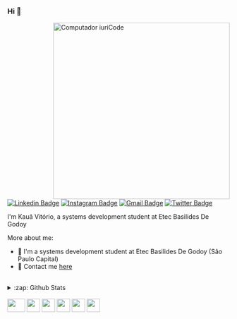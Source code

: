 ### Hi 👋
<img src="https://raw.githubusercontent.com/MicaelliMedeiros/micaellimedeiros/master/image/computer-illustration.png" min-width="400px" max-width="400px" width="400px" align="right" alt="Computador iuriCode">

[![Linkedin Badge](https://img.shields.io/badge/-LinkedIn-blue?style=flat-square&logo=Linkedin&logoColor=white&link=https://www.linkedin.com/in/kaua-vitorio-42024b1a3)](https://www.linkedin.com/in/kaua-vitorio-42024b1a3)
[![Instagram Badge](https://img.shields.io/badge/-Instagram-purple?style=flat-square&logo=Instagram&logoColor=white&link=https://www.instagram.com/ka_vitorio/)](https://www.instagram.com/ka_vitorio/)
[![Gmail Badge](https://img.shields.io/badge/-Gmail-c14438?style=flat-square&logo=Gmail&logoColor=white&link=mailto:kauavitorioof@gmail.com)](mailto:kauavitorioof@gmail.com)
[![Twitter Badge](https://img.shields.io/badge/-Twitter-1DA1F2?style=flat-square&logo=twitter&logoColor=white&link=https://twitter.com/kauavitorioofc)](https://twitter.com/kauavitorioofc)

I'm Kauã Vitório, a systems development student at Etec Basilides De Godoy

More about me:
- :school: I'm a systems development student at Etec Basilides De Godoy (São Paulo Capital)
- 💬  Contact me [here](https://www.kauavitorio.com/contato)
<br/>
<details>
  <summary>:zap: Github Stats</summary>
  <img src="https://github-readme-stats.vercel.app/api?username=Kauavitorio&&show_icons=true&title_color=222222&icon_color=03A87C&text_color=333333&bg_color=ffffff">
</details>
<br/>
<code><img height="30" width="40" src="https://cdn.discordapp.com/attachments/756546249901211749/796468550901956668/android.png"></code>
<code><img height="30" width="30" src="https://cdn.worldvectorlogo.com/logos/c--4.svg"></code>
<code><img height="30" width="30" src="https://cdn.iconscout.com/icon/free/png-512/node-js-1174925.png"></code>
<code><img height="30" width="30" src="https://cdn.volaresystems.com/Images/Posts/2019/12/aspnet_logo.png"></code>
<code><img height="30" width="30" src="https://dicasdejava.com.br/images/logo-java.png"></code>
<code><img height="30" width="30" src="https://upload.wikimedia.org/wikipedia/commons/thumb/9/99/Unofficial_JavaScript_logo_2.svg/1200px-Unofficial_JavaScript_logo_2.svg.png"></code><br/>
